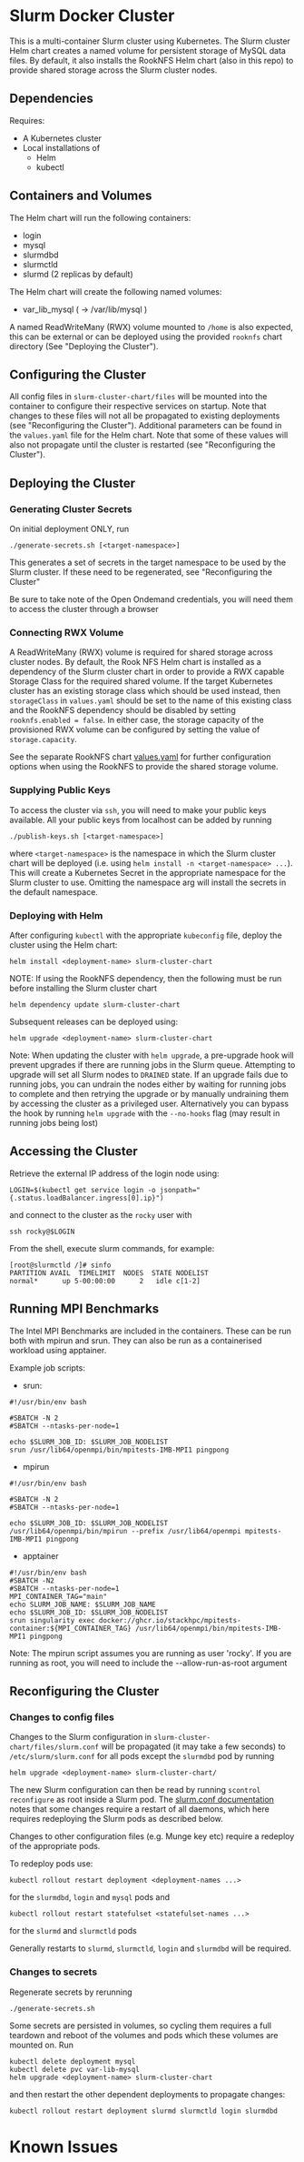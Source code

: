 # Slurm Docker Cluster

This is a multi-container Slurm cluster using Kubernetes. The Slurm cluster Helm chart creates a named volume for persistent storage of MySQL data files. By default, it also installs the
RookNFS Helm chart (also in this repo) to provide shared storage across the Slurm cluster nodes.

## Dependencies

Requires:

* A Kubernetes cluster
* Local installations of
  * Helm
  * kubectl

## Containers and Volumes

The Helm chart will run the following containers:

* login
* mysql
* slurmdbd
* slurmctld
* slurmd (2 replicas by default)

The Helm chart will create the following named volumes:

* var_lib_mysql     ( -> /var/lib/mysql )

A named ReadWriteMany (RWX) volume mounted to `/home` is also expected, this can be external or can be deployed using the provided `rooknfs` chart directory (See "Deploying the Cluster").

## Configuring the Cluster

All config files in `slurm-cluster-chart/files` will be mounted into the container to configure their respective services on startup. Note that changes to these files will not all be propagated to existing deployments (see "Reconfiguring the Cluster"). Additional parameters can be found in the `values.yaml` file for the Helm chart. Note that some of these values will also not propagate until the cluster is restarted (see "Reconfiguring the Cluster").

## Deploying the Cluster

### Generating Cluster Secrets

On initial deployment ONLY, run
```console
./generate-secrets.sh [<target-namespace>]
```
This generates a set of secrets in the target namespace to be used by the Slurm cluster. If these need to be regenerated, see "Reconfiguring the Cluster"

Be sure to take note of the Open Ondemand credentials, you will need them to access the cluster through a browser

### Connecting RWX Volume

A ReadWriteMany (RWX) volume is required for shared storage across cluster nodes. By default, the Rook NFS Helm chart is installed as a dependency of the Slurm cluster chart in order to provide a RWX capable Storage Class for the required shared volume. If the target Kubernetes cluster has an existing storage class which should be used instead, then `storageClass` in `values.yaml` should be set to the name of this existing class and the RookNFS dependency should be disabled by setting `rooknfs.enabled = false`. In either case, the storage capacity of the provisioned RWX volume can be configured by setting the value of `storage.capacity`.

See the separate RookNFS chart [values.yaml](./rooknfs/values.yaml) for further configuration options when using the RookNFS to provide the shared storage volume.

### Supplying Public Keys

To access the cluster via `ssh`, you will need to make your public keys available. All your public keys from localhost can be added by running

```console
./publish-keys.sh [<target-namespace>]
```
where `<target-namespace>` is the namespace in which the Slurm cluster chart will be deployed (i.e. using `helm install -n <target-namespace> ...`). This will create a Kubernetes Secret in the appropriate namespace for the Slurm cluster to use. Omitting the namespace arg will install the secrets in the default namespace.

### Deploying with Helm

After configuring `kubectl` with the appropriate `kubeconfig` file, deploy the cluster using the Helm chart:
```console
helm install <deployment-name> slurm-cluster-chart
```

NOTE: If using the RookNFS dependency, then the following must be run before installing the Slurm cluster chart
```console
helm dependency update slurm-cluster-chart
```

Subsequent releases can be deployed using:

```console
helm upgrade <deployment-name> slurm-cluster-chart
```

Note: When updating the cluster with `helm upgrade`, a pre-upgrade hook will prevent upgrades if there are running jobs in the Slurm queue. Attempting to upgrade will set all Slurm nodes to `DRAINED` state. If an upgrade fails due to running jobs, you can undrain the nodes either by waiting for running jobs to complete and then retrying the upgrade or by manually undraining them by accessing the cluster as a privileged user. Alternatively you can bypass the hook by running `helm upgrade` with the `--no-hooks` flag (may result in running jobs being lost)

## Accessing the Cluster

Retrieve the external IP address of the login node using:
```console
LOGIN=$(kubectl get service login -o jsonpath="{.status.loadBalancer.ingress[0].ip}")
```
and connect to the cluster as the `rocky` user with
```console
ssh rocky@$LOGIN
```

From the shell, execute slurm commands, for example:

```console
[root@slurmctld /]# sinfo
PARTITION AVAIL  TIMELIMIT  NODES  STATE NODELIST
normal*      up 5-00:00:00      2   idle c[1-2]
```

## Running MPI Benchmarks

The Intel MPI Benchmarks are included in the containers. These can be run both with mpirun and srun. They can also be run as a containerised workload using apptainer.

Example job scripts:
* srun:
```console
#!/usr/bin/env bash

#SBATCH -N 2
#SBATCH --ntasks-per-node=1

echo $SLURM_JOB_ID: $SLURM_JOB_NODELIST
srun /usr/lib64/openmpi/bin/mpitests-IMB-MPI1 pingpong
```
* mpirun
```console
#!/usr/bin/env bash

#SBATCH -N 2
#SBATCH --ntasks-per-node=1

echo $SLURM_JOB_ID: $SLURM_JOB_NODELIST
/usr/lib64/openmpi/bin/mpirun --prefix /usr/lib64/openmpi mpitests-IMB-MPI1 pingpong
```
* apptainer
```console
#!/usr/bin/env bash
#SBATCH -N2
#SBATCH --ntasks-per-node=1
MPI_CONTAINER_TAG="main"
echo SLURM_JOB_NAME: $SLURM_JOB_NAME
echo $SLURM_JOB_ID: $SLURM_JOB_NODELIST
srun singularity exec docker://ghcr.io/stackhpc/mpitests-container:${MPI_CONTAINER_TAG} /usr/lib64/openmpi/bin/mpitests-IMB-MPI1 pingpong
```

Note: The mpirun script assumes you are running as user 'rocky'. If you are running as root, you will need to include the --allow-run-as-root argument

## Reconfiguring the Cluster

### Changes to config files

Changes to the Slurm configuration in `slurm-cluster-chart/files/slurm.conf` will be propagated (it may take a few seconds) to `/etc/slurm/slurm.conf` for all pods except the `slurmdbd` pod by running

```console
helm upgrade <deployment-name> slurm-cluster-chart/
```

The new Slurm configuration can then be read by running `scontrol reconfigure` as root inside a Slurm pod. The [slurm.conf documentation](https://slurm.schedmd.com/slurm.conf.html) notes that some changes require a restart of all daemons, which here requires redeploying the Slurm pods as described below.

Changes to other configuration files (e.g. Munge key etc) require a redeploy of the appropriate pods.

To redeploy pods use:
```console
kubectl rollout restart deployment <deployment-names ...>
```
for the `slurmdbd`, `login` and `mysql` pods and

```
kubectl rollout restart statefulset <statefulset-names ...>
```
for the `slurmd` and `slurmctld` pods

Generally restarts to `slurmd`, `slurmctld`, `login` and `slurmdbd` will be required.

### Changes to secrets

Regenerate secrets by rerunning
```console
./generate-secrets.sh
```
Some secrets are persisted in volumes, so cycling them requires a full teardown and reboot of the volumes and pods which these volumes are mounted on. Run
```console
kubectl delete deployment mysql
kubectl delete pvc var-lib-mysql
helm upgrade <deployment-name> slurm-cluster-chart
```
and then restart the other dependent deployments to propagate changes:
```console
kubectl rollout restart deployment slurmd slurmctld login slurmdbd
```

# Known Issues
